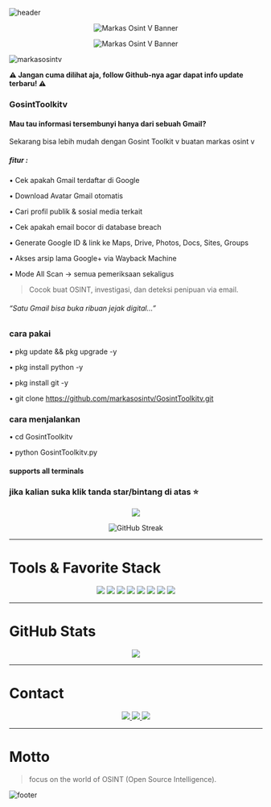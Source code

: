 ![header](https://capsule-render.vercel.app/api?type=waving&color=D7B899&height=200&section=header&text=GosintToolkitv&fontColor=3E2723&fontSize=40&animation=fadeIn)

<p align="center">
  <img src="https://a.top4top.io/p_3522zc2660.jpg" alt="Markas Osint V Banner" />
</p>

<p align="center">
  <img src="https://a.top4top.io/p_3522y7gx00.jpg" alt="Markas Osint V Banner" />
</p>

<p align="left"> 
  <img src="https://komarev.com/ghpvc/?username=markasosintv&label=Profile%20views&color=D7B899&style=flat" alt="markasosintv" /> 
</p>

**⚠ Jangan cuma dilihat aja, follow Github-nya agar dapat info update terbaru! ⚠**


### GosintToolkitv
#### Mau tau informasi tersembunyi hanya dari sebuah Gmail?
Sekarang bisa lebih mudah dengan Gosint Toolkit v buatan markas osint v


##### fitur : 
• Cek apakah Gmail terdaftar di Google

• Download Avatar Gmail otomatis

• Cari profil publik & sosial media terkait

• Cek apakah email bocor di database breach

• Generate Google ID & link ke Maps, Drive, Photos, Docs, Sites, Groups

• Akses arsip lama Google+ via Wayback Machine

• Mode All Scan → semua pemeriksaan sekaligus


>  Cocok buat OSINT, investigasi, dan deteksi penipuan via email.

###### “Satu Gmail bisa buka ribuan jejak digital...”


### cara pakai


• pkg update && pkg upgrade -y

• pkg install python -y

• pkg install git -y

• git clone https://github.com/markasosintv/GosintToolkitv.git


### cara menjalankan 

• cd GosintToolkitv

• python GosintToolkitv.py

#### supports all terminals 

### jika kalian suka klik tanda star/bintang di atas ⭐

<p align="center">
  <img src="https://github-readme-stats.vercel.app/api/top-langs/?username=markasosintv&layout=compact&bg_color=000000&title_color=D7B899&text_color=ffffff&border_color=3E2723" />
</p>

<p align="center">
  <img src="https://streak-stats.demolab.com?user=markasosintv&theme=dark&background=000000&ring=D7B899&fire=B8860B&currStreakLabel=B8860B&currStreakNum=ffffff&sideNums=ffffff&dates=D7B899&sideLabels=ffffff" alt="GitHub Streak" />
</p>

---

# Tools & Favorite Stack
<p align="center">
  <img src="https://img.shields.io/badge/Brave-3E2723?style=for-the-badge&logo=Brave&logoColor=white" />
  <img src="https://img.shields.io/badge/Tor_Browser-D7B899?style=for-the-badge&logo=Tor-Browser&logoColor=3E2723" />
  <img src="https://img.shields.io/badge/tmux-3E2723?style=for-the-badge&logo=tmux&logoColor=white" />
  <img src="https://img.shields.io/badge/GIT-B8860B?style=for-the-badge&logo=git&logoColor=white" />
  <img src="https://img.shields.io/badge/GitHub-000000?style=for-the-badge&logo=github&logoColor=D7B899" />
  <img src="https://img.shields.io/badge/Wireshark-3E2723?style=for-the-badge&logo=Wireshark&logoColor=white" />
  <img src="https://img.shields.io/badge/burpsuite-D7B899?style=for-the-badge&logo=burpsuite&logoColor=3E2723" />
  <img src="https://img.shields.io/badge/metasploit-B8860B?style=for-the-badge&logo=metasploit&logoColor=white" />
</p>

---

# GitHub Stats
<p align="center">
  <img src="https://github-readme-stats.vercel.app/api?username=markasosintv&show_icons=true&bg_color=000000&title_color=D7B899&text_color=ffffff&icon_color=B8860B&border_color=3E2723" />
</p>

---

# Contact
<p align="center">
  <a href="https://t.me/viasec0129">
    <img src="https://img.shields.io/badge/Owner-@viasec0129-3E2723?style=for-the-badge&logo=telegram&logoColor=white" />
  </a>
  <a href="https://t.me/markasosintv">
    <img src="https://img.shields.io/badge/Grup-markasosintv-D7B899?style=for-the-badge&logo=telegram&logoColor=3E2723" />
  </a>
  <a href="https://linktr.ee/linklengkapkami">
    <img src="https://img.shields.io/badge/Linktree-Full_Link-B8860B?style=for-the-badge&logo=linktree&logoColor=white" />
  </a>
</p>

---

#  Motto
> focus on the world of OSINT (Open Source Intelligence).

![footer](https://capsule-render.vercel.app/api?type=waving&color=D7B899&height=150&section=footer&fontColor=3E2723)